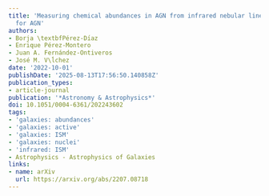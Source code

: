 ```yaml
---
title: 'Measuring chemical abundances in AGN from infrared nebular lines: HII-CHI-MISTRY-IR
  for AGN'
authors:
- Borja \textbfPérez-Dı́az
- Enrique Pérez-Montero
- Juan A. Fernández-Ontiveros
- José M. V\ĺchez
date: '2022-10-01'
publishDate: '2025-08-13T17:56:50.140858Z'
publication_types:
- article-journal
publication: '*Astronomy & Astrophysics*'
doi: 10.1051/0004-6361/202243602
tags:
- 'galaxies: abundances'
- 'galaxies: active'
- 'galaxies: ISM'
- 'galaxies: nuclei'
- 'infrared: ISM'
- Astrophysics - Astrophysics of Galaxies
links:
- name: arXiv
  url: https://arxiv.org/abs/2207.08718
---
```

